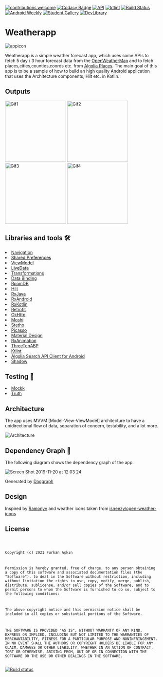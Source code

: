 <a href="https://github.com/furkanaskin/Weatherapp/blob/dev/CONTRIBUTING.md"><img src="https://img.shields.io/badge/contributions-welcome-brightgreen.svg?style=flat" alt="contributions welcome" /></a>
[![Codacy Badge](https://api.codacy.com/project/badge/Grade/9499cbb9d3864f9fb289be4bf34b57ce)](https://www.codacy.com/manual/furkanaskin/Weatherapp?utm_source=github.com&amp;utm_medium=referral&amp;utm_content=furkanaskin/Weatherapp&amp;utm_campaign=Badge_Grade)
<a href="https://android-arsenal.com/api?level=21"><img src="https://img.shields.io/badge/API-21%2B-brightgreen.svg?style=flat" alt="API" /></a>
<a href="https://ktlint.github.io/"><img src="https://img.shields.io/badge/code%20style-%E2%9D%A4-FF4081.svg" alt="ktlint" /></a>
[![Build Status](https://github.com/furkanaskin/Weatherapp/workflows/Weatherapp/badge.svg)](https://github.com/furkanaskin/Weatherapp/actions)
[![Android Weekly](https://img.shields.io/badge/Android%20Weekly-%23393-06a9f9)](https://androidweekly.net/issues/issue-393)
[![Student Gallery](https://img.shields.io/badge/Part%20of-Student%20Gallery-9cf?logo=github)](https://education.github.com/pack/gallery#weatherapp)
[![DevLibrary](https://img.shields.io/badge/Part%20of-DevLibrary-9cf?color=4285F4&logoColor=4285F4&logo=google)](https://devlibrary.withgoogle.com/products/android/repos/furkanaskin-Weatherapp)
# Weatherapp
![appicon](https://user-images.githubusercontent.com/22769589/68296145-f7305d80-00a4-11ea-9cbe-24b18222bfa9.png)

Weatherapp is a simple weather forecast app, which uses some APIs to fetch 5 day / 3 hour forecast data from the [OpenWeatherMap](https://openweathermap.org/forecast5) and to fetch places,cities,counties,coords etc. from [Algolia Places](https://community.algolia.com/places/). The main goal of this app is to be a sample of how to build an high quality Android application that uses the Architecture components, Hilt etc. in Kotlin.

<h2 id="Outputs">Outputs</h2>
<p><img height= "200" src="https://user-images.githubusercontent.com/22769589/68296813-82f6b980-00a6-11ea-80bc-7a0e36e6336f.gif" alt="Gif1" />
<img height= "200" src="https://user-images.githubusercontent.com/22769589/73372162-ce94ba00-42c7-11ea-9100-642953ec9c7e.gif" alt="Gif2" />
<img height= "200" src="https://user-images.githubusercontent.com/22769589/68296812-82f6b980-00a6-11ea-946b-ede239a4446a.gif" alt="Gif3" />
<img height= "200" src="https://user-images.githubusercontent.com/22769589/68296815-838f5000-00a6-11ea-86ed-8587458d2bb2.gif" alt="Gif4" /></p>

## Libraries and tools 🛠

<li><a href="https://developer.android.com/topic/libraries/architecture/navigation/">Navigation</a></li>
<li><a href="https://developer.android.com/training/data-storage/shared-preferences">Shared Preferences</a></li>
<li><a href="https://developer.android.com/topic/libraries/architecture/viewmodel">ViewModel</a></li>
<li><a href="https://developer.android.com/topic/libraries/architecture/livedata">LiveData</a></li>
<li><a href="https://developer.android.com/reference/androidx/lifecycle/Transformations">Transformations</a></li>
<li><a href="https://developer.android.com/topic/libraries/data-binding">Data Binding</a></li>
<li><a href="https://developer.android.com/topic/libraries/architecture/room">RoomDB</a></li>
<li><a href="https://developer.android.com/training/dependency-injection/hilt-android">Hilt</a></li>
<li><a href="https://github.com/ReactiveX/RxJava">RxJava</a></li>
<li><a href="https://github.com/ReactiveX/RxAndroid">RxAndroid</a></li>
<li><a href="https://github.com/ReactiveX/RxKotlin">RxKotlin</a></li>
<li><a href="https://square.github.io/retrofit/">Retrofit</a></li>
<li><a href="https://github.com/square/okhttp">OkHttp</a></li>
<li><a href="https://github.com/square/moshi">Moshi</a></li>
<li><a href="https://github.com/facebook/stetho">Stetho</a></li>
<li><a href="https://github.com/square/picasso">Picasso</a></li>
<li><a href="https://material.io/develop/android/docs/getting-started/">Material Design</a></li>
<li><a href="https://github.com/lopspower/RxAnimation">RxAnimation</a></li>
<li><a href="https://github.com/JakeWharton/ThreeTenABP">ThreeTenABP</a></li>
<li><a href="https://github.com/pinterest/ktlint">Ktlint</a></li>
<li><a href="https://github.com/algolia/algoliasearch-client-android">Algolia Search API Client for Android</a></li>
<li><a href="https://github.com/loopeer/shadow">Shadow</a></li>

## Testing 🧪
<li><a href="https://github.com/mockk/mockk">Mockk</a></li>
<li><a href="https://github.com/google/truth">Truth</a></li>

## Architecture
The app uses MVVM [Model-View-ViewModel] architecture to have a unidirectional flow of data, separation of concern, testability, and a lot more.

![Architecture](https://developer.android.com/topic/libraries/architecture/images/final-architecture.png)

## Dependency Graph 🔪
The following diagram shows the dependency graph of the app.

![Screen Shot 2019-11-20 at 12 03 24](https://user-images.githubusercontent.com/22769589/69224544-ce709380-0b8d-11ea-9bb5-51e9ea8828c9.png)

Generated by [Daggraph](https://github.com/dvdciri/daggraph)

## Design
Inspired by [Ramonyv](https://www.uplabs.com/posts/weather-app-freebie) and weather icons taken from [isneezy/open-weather-icons](https://github.com/isneezy/open-weather-icons)

<h2 id="license">License</h2>
<pre><code>

Copyright (c) 2021 Furkan Aşkın

Permission is hereby granted, free of charge, to any person obtaining a copy
of this software and associated documentation files (the "Software"), to deal
in the Software without restriction, including without limitation the rights
to use, copy, modify, merge, publish, distribute, sublicense, and/or sell
copies of the Software, and to permit persons to whom the Software is
furnished to do so, subject to the following conditions:

The above copyright notice and this permission notice shall be included in all
copies or substantial portions of the Software.

THE SOFTWARE IS PROVIDED "AS IS", WITHOUT WARRANTY OF ANY KIND, EXPRESS OR
IMPLIED, INCLUDING BUT NOT LIMITED TO THE WARRANTIES OF MERCHANTABILITY,
FITNESS FOR A PARTICULAR PURPOSE AND NONINFRINGEMENT. IN NO EVENT SHALL THE
AUTHORS OR COPYRIGHT HOLDERS BE LIABLE FOR ANY CLAIM, DAMAGES OR OTHER
LIABILITY, WHETHER IN AN ACTION OF CONTRACT, TORT OR OTHERWISE, ARISING FROM,
OUT OF OR IN CONNECTION WITH THE SOFTWARE OR THE USE OR OTHER DEALINGS IN THE
SOFTWARE.
</code></pre>
[![Build status](https://build.appcenter.ms/v0.1/apps/0d35d33b-68a0-43dc-b99f-ccf3283b6664/branches/dev/badge)](https://appcenter.ms)
